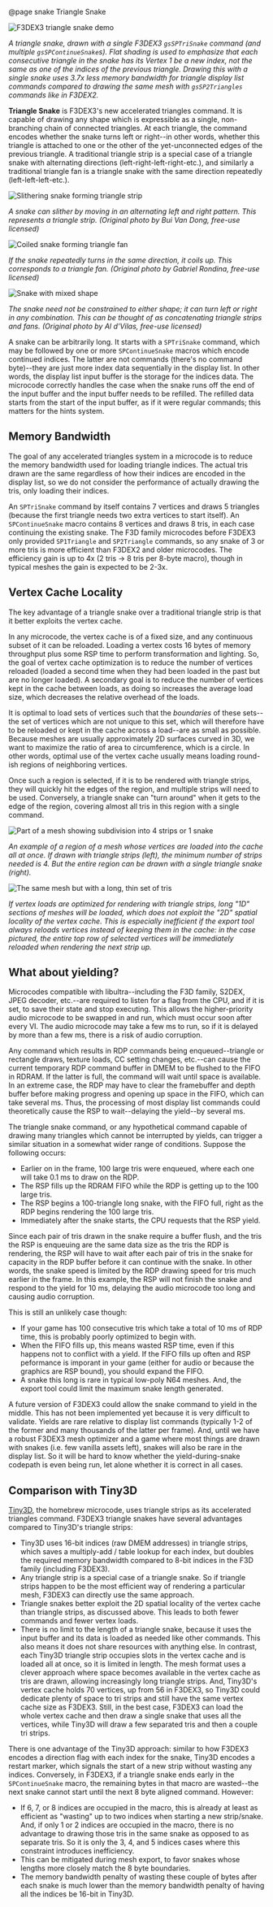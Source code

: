 @page snake Triangle Snake

![F3DEX3 triangle snake demo](snake_demo_ingame.png)

*A triangle snake, drawn with a single F3DEX3 `gsSPTriSnake` command (and 
multiple `gsSPContinueSnake`s). Flat shading is used to emphasize that each
consecutive triangle in the snake has its Vertex 1 be a new index, not the same
as one of the indices of the previous triangle. Drawing this with a single snake
uses 3.7x less memory bandwidth for triangle display list commands compared to
drawing the same mesh with `gsSP2Triangles` commands like in F3DEX2.*

**Triangle Snake** is F3DEX3's new accelerated triangles command. It is capable
of drawing any shape which is expressible as a single, non-branching chain of
connected triangles. At each triangle, the command encodes whether the snake
turns left or right--in other words, whether this triangle is attached to one or
the other of the yet-unconnected edges of the previous triangle. A traditional
triangle strip is a special case of a triangle snake with alternating directions 
(left-right-left-right-etc.), and similarly a traditional triangle fan is a
triangle snake with the same direction repeatedly (left-left-left-etc.).

![Slithering snake forming triangle strip](snake_slither.jpg)

*A snake can slither by moving in an alternating left and right pattern. This
represents a triangle strip. (Original photo by Bui Van Dong, free-use
licensed)*

![Coiled snake forming triangle fan](snake_coil.jpg)

*If the snake repeatedly turns in the same direction, it coils up. This
corresponds to a triangle fan. (Original photo by Gabriel Rondina, free-use
licensed)*

![Snake with mixed shape](snake_mixed.jpg)

*The snake need not be constrained to either shape; it can turn left or right in
any combination. This can be thought of as concatenating triangle strips and
fans. (Original photo by Al d'Vilas, free-use licensed)*

A snake can be arbitrarily long. It starts with a `SPTriSnake` command, which
may be followed by one or more `SPContinueSnake` macros which encode continued
indices. The latter are not commands (there's no command byte)--they are just
more index data sequentially in the display list. In other words, the display
list input buffer is the storage for the indices data. The microcode correctly
handles the case when the snake runs off the end of the input buffer and the
input buffer needs to be refilled. The refilled data starts from the start of
the input buffer, as if it were regular commands; this matters for the hints
system.

## Memory Bandwidth

The goal of any accelerated triangles system in a microcode is to reduce the
memory bandwidth used for loading triangle indices. The actual tris drawn are
the same regardless of how their indices are encoded in the display list, so we
do not consider the performance of actually drawing the tris, only loading their
indices.

An `SPTriSnake` command by itself contains 7 vertices and draws 5 triangles
(because the first triangle needs two extra vertices to start itself). An `SPContinueSnake` macro contains 8 vertices and draws 8 tris, in each case
continuing the existing snake. The F3D family microcodes before F3DEX3 only
provided `SP1Triangle` and `SP2Triangle` commands, so any snake of 3 or more
tris is more efficient than F3DEX2 and older microcodes. The efficiency gain
is up to 4x (2 tris -> 8 tris per 8-byte macro), though in typical meshes the
gain is expected to be 2-3x.

## Vertex Cache Locality

The key advantage of a triangle snake over a traditional triangle strip is that
it better exploits the vertex cache.

In any microcode, the vertex cache is of a fixed size, and any continuous subset
of it can be reloaded. Loading a vertex costs 16 bytes of memory throughput plus
some RSP time to perform transformation and lighting. So, the goal of vertex
cache optimization is to reduce the number of vertices reloaded (loaded a second
time when they had been loaded in the past but are no longer loaded). A
secondary goal is to reduce the number of vertices kept in the cache between
loads, as doing so increases the average load size, which decreases the relative
overhead of the loads.

It is optimal to load sets of vertices such that the *boundaries* of these
sets--the set of vertices which are not unique to this set, which will therefore
have to be reloaded or kept in the cache across a load--are as small as
possible. Because meshes are usually approximately 2D surfaces curved in 3D,
we want to maximize the ratio of area to circumference, which is a circle. In
other words, optimal use of the vertex cache usually means loading round-ish
regions of neighboring vertices.

Once such a region is selected, if it is to be rendered with triangle strips,
they will quickly hit the edges of the region, and multiple strips will need to
be used. Conversely, a triangle snake can "turn around" when it gets to the edge
of the region, covering almost all tris in this region with a single command.

![Part of a mesh showing subdivision into 4 strips or 1 snake](strip_snake_comparison.png)

*An example of a region of a mesh whose vertices are loaded into the cache all
at once. If drawn with triangle strips (left), the minimum number of strips
needed is 4. But the entire region can be drawn with a single triangle snake 
(right).*

![The same mesh but with a long, thin set of tris](strip_vertex_cache.png)

*If vertex loads are optimized for rendering with triangle strips, long "1D"
sections of meshes will be loaded, which does not exploit the "2D" spatial
locality of the vertex cache. This is especially inefficient if the export tool
always reloads vertices instead of keeping them in the cache: in the case
pictured, the entire top row of selected vertices will be immediately
reloaded when rendering the next strip up.*

## What about yielding?

Microcodes compatible with libultra--including the F3D family, S2DEX, JPEG
decoder, etc.--are required to listen for a flag from the CPU, and if it is set,
to save their state and stop executing. This allows the higher-priority audio
microcode to be swapped in and run, which must occur soon after every VI. The
audio microcode may take a few ms to run, so if it is delayed by more than a
few ms, there is a risk of audio corruption.

Any command which results in RDP commands being enqueued--triangle or rectangle
draws, texture loads, CC setting changes, etc.--can cause the current temporary
RDP command buffer in DMEM to be flushed to the FIFO in RDRAM. If the latter is
full, the command will wait until space is available. In an extreme case, the
RDP may have to clear the framebuffer and depth buffer before making progress
and opening up space in the FIFO, which can take several ms. Thus, the
processing of most display list commands could theoretically cause the RSP to
wait--delaying the yield--by several ms.

The triangle snake command, or any hypothetical command capable of drawing many
triangles which cannot be interrupted by yields, can trigger a similar situation
in a somewhat wider range of conditions. Suppose the following occurs:
- Earlier on in the frame, 100 large tris were enqueued, where each one will
take 0.1 ms to draw on the RDP.
- The RSP fills up the RDRAM FIFO while the RDP is getting up to the 100 large
tris.
- The RSP begins a 100-triangle long snake, with the FIFO full, right as the RDP
begins rendering the 100 large tris.
- Immediately after the snake starts, the CPU requests that the RSP yield.

Since each pair of tris drawn in the snake require a buffer flush, and the tris
the RSP is enqueuing are the same data size as the tris the RDP is rendering,
the RSP will have to wait after each pair of tris in the snake for capacity in
the RDP buffer before it can continue with the snake. In other words, the snake
speed is limited by the RDP drawing speed for tris much earlier in the frame. In
this example, the RSP will not finish the snake and respond to the yield for 10
ms, delaying the audio microcode too long and causing audio corruption.

This is still an unlikely case though:
- If your game has 100 consecutive tris which take a total of 10 ms of RDP time,
this is probably poorly optimized to begin with.
- When the FIFO fills up, this means wasted RSP time, even if this happens not
to conflict with a yield. If the FIFO fills up often and RSP peformance is
imporant in your game (either for audio or because the graphics are RSP bound),
you should expand the FIFO.
- A snake this long is rare in typical low-poly N64 meshes. And, the export tool
could limit the maximum snake length generated.

A future version of F3DEX3 could allow the snake command to yield in the middle.
This has not been implemented yet because it is very difficult to validate.
Yields are rare relative to display list commands (typically 1-2 of the former
and many thousands of the latter per frame). And, until we have a robust F3DEX3
mesh optimizer and a game where most things are drawn with snakes (i.e. few
vanilla assets left), snakes will also be rare in the display list. So it will
be hard to know whether the yield-during-snake codepath is even being run, let
alone whether it is correct in all cases.

## Comparison with Tiny3D

[Tiny3D](https://github.com/HailToDodongo/tiny3d), the homebrew microcode, uses
triangle strips as its accelerated triangles command. F3DEX3 triangle snakes
have several advantages compared to Tiny3D's triangle strips:
- Tiny3D uses 16-bit indices (raw DMEM addresses) in triangle strips, which
saves a multiply-add / table lookup for each index, but doubles the required
memory bandwidth compared to 8-bit indices in the F3D family (including F3DEX3).
- Any triangle strip is a special case of a triangle snake. So if triangle
strips happen to be the most efficient way of rendering a particular mesh,
F3DEX3 can directly use the same approach.
- Triangle snakes better exploit the 2D spatial locality of the vertex cache
than triangle strips, as discussed above. This leads to both fewer commands and
fewer vertex loads.
- There is no limit to the length of a triangle snake, because it uses the input
buffer and its data is loaded as needed like other commands. This also means it
does not share resources with anything else. In contrast, each Tiny3D triangle
strip occupies slots in the vertex cache and is loaded all at once, so it is
limited in length. The mesh format uses a clever approach where space becomes
available in the vertex cache as tris are drawn, allowing increasingly long
triangle strips. And, Tiny3D's vertex cache holds 70 vertices, up from 56 in
F3DEX3, so Tiny3D could dedicate plenty of space to tri strips and still have
the same vertex cache size as F3DEX3. Still, in the best case, F3DEX3 can load
the whole vertex cache and then draw a single snake that uses all the vertices,
while Tiny3D will draw a few separated tris and then a couple tri strips.

There is one advantage of the Tiny3D approach: similar to how F3DEX3 encodes
a direction flag with each index for the snake, Tiny3D encodes a restart marker,
which signals the start of a new strip without wasting any indices. Conversely,
in F3DEX3, if a triangle snake ends early in the `SPContinueSnake` macro, the
remaining bytes in that macro are wasted--the next snake cannot start until the
next 8 byte aligned command. However:
- If 6, 7, or 8 indices are occupied in the macro, this is already at least as
efficient as "wasting" up to two indices when starting a new strip/snake. And,
if only 1 or 2 indices are occupied in the macro, there is no advantage to
drawing those tris in the same snake as opposed to as separate tris. So it is
only the 3, 4, and 5 indices cases where this constraint introduces
inefficiency.
- This can be mitigated during mesh export, to favor snakes whose lengths more
closely match the 8 byte boundaries.
- The memory bandwidth penalty of wasting these couple of bytes after each snake
is much lower than the memory bandwidth penalty of having all the indices be
16-bit in Tiny3D.

